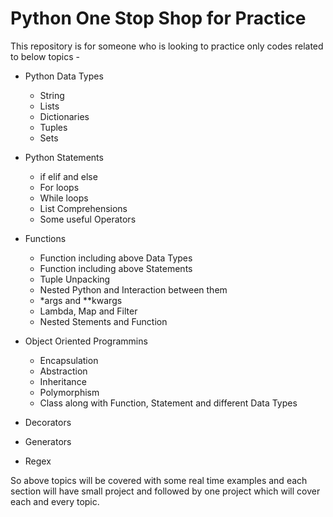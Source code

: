# Python One Stop Shop for Practice

This repository is for someone who is looking to practice only codes related to below topics -

- Python Data Types

  - String
  - Lists
  - Dictionaries
  - Tuples
  - Sets

- Python Statements

  - if elif and else
  - For loops
  - While loops
  - List Comprehensions
  - Some useful Operators

- Functions

  - Function including above Data Types
  - Function including above Statements
  - Tuple Unpacking
  - Nested Python and Interaction between them
  - \*args and \*\*kwargs
  - Lambda, Map and Filter
  - Nested Stements and Function

- Object Oriented Programmins

  - Encapsulation
  - Abstraction
  - Inheritance
  - Polymorphism
  - Class along with Function, Statement and different Data Types

- Decorators
- Generators
- Regex

So above topics will be covered with some real time examples and each section will have small project and followed by one project which will cover each and every topic.
